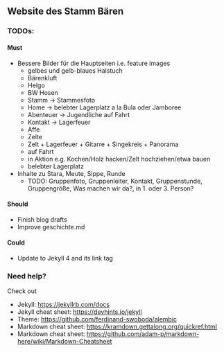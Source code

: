 ## Website des Stamm Bären

### TODOs:

#### Must
- Bessere Bilder für die Hauptseiten i.e. feature images
  - gelbes und gelb-blaues Halstuch
  - Bärenkluft
  - Helgo
  - BW Hosen
  - Stamm -> Stammesfoto
  - Home -> belebter Lagerplatz a la Bula oder Jamboree
  - Abenteuer -> Jugendliche auf Fahrt
  - Kontakt -> Lagerfeuer
  - Affe
  - Zelte
  - Zelt + Lagerfeuer + Gitarre + Singekreis + Panorama
  - auf Fahrt
  - in Aktion e.g. Kochen/Holz hacken/Zelt hochziehen/etwa bauen
  - belebter Lagerplatz
- Inhalte zu Stara, Meute, Sippe, Runde
  - TODO: Gruppenfoto, Gruppenleiter, Kontakt, Gruppenstunde, Gruppengröße, Was machen wir da?, in 1. oder 3. Person?

#### Should
- Finish blog drafts
- Improve geschichte.md

#### Could
- Update to Jekyll 4 and its link tag

### Need help?
Check out
- Jekyll: https://jekyllrb.com/docs
- Jekyll cheat sheet: https://devhints.io/jekyll
- Theme: https://github.com/ferdinand-swoboda/alembic
- Markdown cheat sheet: https://kramdown.gettalong.org/quickref.html
- Markdown cheat sheet: https://github.com/adam-p/markdown-here/wiki/Markdown-Cheatsheet
